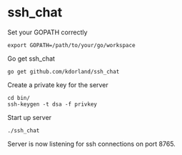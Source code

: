 ssh_chat
========

Set your GOPATH correctly

```
export GOPATH=/path/to/your/go/workspace
```

Go get ssh_chat
```
go get github.com/kdorland/ssh_chat
```

Create a private key for the server
```
cd bin/
ssh-keygen -t dsa -f privkey
```

Start up server
```
./ssh_chat
```
Server is now listening for ssh connections on port 8765.

